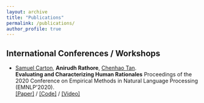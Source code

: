 ```yaml
---
layout: archive
title: "Publications"
permalink: /publications/
author_profile: true
---
```

## International Conferences / Workshops

- [Samuel Carton](http://scarton.people.si.umich.edu/), __Anirudh Rathore__, [Chenhao Tan](https://chenhaot.com/).  
**Evaluating and Characterizing Human Rationales** 
Proceedings of the 2020 Conference on Empirical Methods in Natural Language Processing (EMNLP'2020).   
[\[Paper\]](https://arxiv.org/abs/2010.04736) / [\[Code\]](https://github.com/BoulderDS/evaluating-human-rationales) / [\[Video\]](https://www.youtube.com/watch?v=nsDWB4gMvwY&t=10s&ab_channel=SamuelCarton)